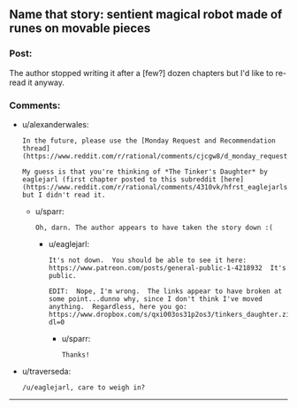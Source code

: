 ## Name that story: sentient magical robot made of runes on movable pieces

### Post:

The author stopped writing it after a [few?] dozen chapters but I'd like to re-read it anyway.

### Comments:

- u/alexanderwales:
  ```
  In the future, please use the [Monday Request and Recommendation thread](https://www.reddit.com/r/rational/comments/cjcgw8/d_monday_request_and_recommendation_thread/).

  My guess is that you're thinking of *The Tinker's Daughter* by eaglejarl (first chapter posted to this subreddit [here](https://www.reddit.com/r/rational/comments/4310vk/hfrst_eaglejarls_new_project_the_tinkers_daughter/)), but I didn't read it.
  ```

  - u/sparr:
    ```
    Oh, darn. The author appears to have taken the story down :(
    ```

    - u/eaglejarl:
      ```
      It's not down.  You should be able to see it here: https://www.patreon.com/posts/general-public-1-4218932  It's public.

      EDIT:  Nope, I'm wrong.  The links appear to have broken at some point...dunno why, since I don't think I've moved anything.  Regardless, here you go: https://www.dropbox.com/s/qxi003os31p2os3/tinkers_daughter.zip?dl=0
      ```

      - u/sparr:
        ```
        Thanks!
        ```

- u/traverseda:
  ```
  /u/eaglejarl, care to weigh in?
  ```

---

